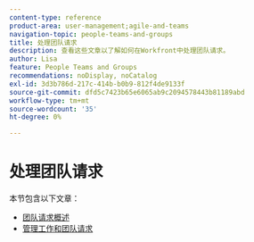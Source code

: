 ```yaml
---
content-type: reference
product-area: user-management;agile-and-teams
navigation-topic: people-teams-and-groups
title: 处理团队请求
description: 查看这些文章以了解如何在Workfront中处理团队请求。
author: Lisa
feature: People Teams and Groups
recommendations: noDisplay, noCatalog
exl-id: 3d3b786d-217c-414b-b0b9-812f4de9133f
source-git-commit: dfd5c7423b65e6065ab9c2094578443b81189abd
workflow-type: tm+mt
source-wordcount: '35'
ht-degree: 0%

---
```


# 处理团队请求

本节包含以下文章：

* [团队请求概述](../../people-teams-and-groups/work-with-team-requests/team-requests-overview.md)
* [管理工作和团队请求](../../people-teams-and-groups/work-with-team-requests/manage-work-and-team-requests.md)
